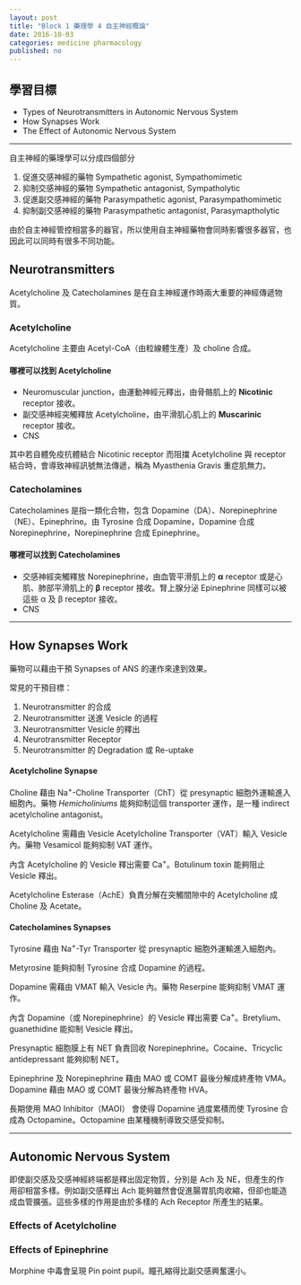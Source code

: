 ```yaml
---
layout: post
title: "Block 1 藥理學 4 自主神經概論"
date: 2016-10-03
categories: medicine pharmacology
published: no
---
```

## 學習目標

 * Types of Neurotransmitters in Autonomic Nervous System
 * How Synapses Work
 * The Effect of Autonomic Nervous System

------

自主神經的藥理學可以分成四個部分

1. 促進交感神經的藥物 Sympathetic agonist, Sympathomimetic
2. 抑制交感神經的藥物 Sympathetic antagonist, Sympatholytic
3. 促進副交感神經的藥物 Parasympathetic agonist, Parasympathomimetic
4. 抑制副交感神經的藥物 Parasympathetic antagonist, Parasymaptholytic

由於自主神經管控相當多的器官，所以使用自主神經藥物會同時影響很多器官，也因此可以同時有很多不同功能。

## Neurotransmitters

Acetylcholine 及 Catecholamines 是在自主神經運作時兩大重要的神經傳遞物質。

### Acetylcholine

Acetylcholine 主要由 Acetyl-CoA（由粒線體生產）及 choline 合成。

#### 哪裡可以找到 Acetylcholine

 * Neuromuscular junction，由運動神經元釋出，由骨骼肌上的 **Nicotinic** receptor 接收。
 * 副交感神經突觸釋放 Acetylcholine，由平滑肌心肌上的 **Muscarinic** receptor 接收。
 * CNS

其中若自體免疫抗體結合 Nicotinic receptor 而阻擋 Acetylcholine 與 receptor 結合時，會導致神經訊號無法傳遞，稱為 Myasthenia Gravis 重症肌無力。

### Catecholamines

 Catecholamines 是指一類化合物，包含 Dopamine（DA）、Norepinephrine（NE）、Epinephrine。由 Tyrosine 合成 Dopamine，Dopamine 合成 Norepinephrine，Norepinephrine 合成 Epinephrine。

#### 哪裡可以找到 Catecholamines

 * 交感神經突觸釋放 Norepinephrine，由血管平滑肌上的 **&alpha;** receptor 或是心肌、肺部平滑肌上的 **&beta;** receptor 接收。腎上腺分泌 Epinephrine 同樣可以被這些 &alpha; 及 &beta; receptor 接收。
 * CNS

------

## How Synapses Work

藥物可以藉由干預 Synapses of ANS 的運作來達到效果。

常見的干預目標：

1. Neurotransmitter 的合成
2. Neurotransmitter 送進 Vesicle 的過程
3. Neurotransmitter Vesicle 的釋出
4. Neurotransmitter Receptor
5. Neurotransmitter 的 Degradation 或 Re-uptake

#### Acetylcholine Synapse

Choline 藉由 Na<sup>+</sup>-Choline Transporter（ChT）從 presynaptic 細胞外運輸進入細胞內。藥物 *Hemicholiniums* 能夠抑制這個 transporter 運作，是一種 indirect acetylcholine antagonist。

Acetylcholine 需藉由 Vesicle Acetylcholine Transporter（VAT）輸入 Vesicle 內。藥物 Vesamicol 能夠抑制 VAT 運作。

內含 Acetylcholine 的 Vesicle 釋出需要 Ca<sup>+</sup>。Botulinum toxin 能夠阻止 Vesicle 釋出。

Acetylcholine Esterase（AchE）負責分解在突觸間隙中的 Acetylcholine 成 Choline 及 Acetate。

#### Catecholamines Synapses

Tyrosine 藉由 Na<sup>+</sup>-Tyr Transporter 從 presynaptic 細胞外運輸進入細胞內。

Metyrosine 能夠抑制 Tyrosine 合成 Dopamine 的過程。

Dopamine 需藉由 VMAT 輸入 Vesicle 內。藥物 Reserpine 能夠抑制 VMAT 運作。

內含 Dopamine（或 Norepinephrine）的 Vesicle 釋出需要 Ca<sup>+</sup>。Bretylium、guanethidine 能抑制 Vesicle 釋出。

Presynaptic 細胞膜上有 NET 負責回收 Norepinephrine。Cocaine、Tricyclic antidepressant 能夠抑制 NET。

Epinephrine 及 Norepinephrine 藉由 MAO 或 COMT 最後分解成終產物 VMA。Dopamine 藉由 MAO 或 COMT 最後分解為終產物 HVA。

長期使用 MAO Inhibitor（MAOI） 會使得 Dopamine 過度累積而使 Tyrosine 合成為 Octopamine。Octopamine 由某種機制導致交感受抑制。

------

## Autonomic Nervous System

即使副交感及交感神經終端都是釋出固定物質，分別是 Ach 及 NE，但產生的作用卻相當多樣。例如副交感釋出 Ach 能夠雖然會促進腸胃肌肉收縮，但卻也能造成血管擴張。這些多樣的作用是由於多樣的 Ach Receptor 所產生的結果。

### Effects of Acetylcholine



### Effects of Epinephrine


Morphine 中毒會呈現 Pin point pupil。瞳孔縮得比副交感興奮還小。
